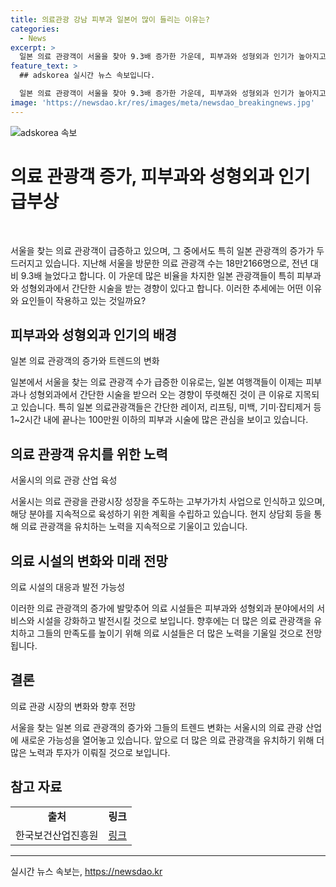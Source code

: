 ```yaml
---
title: 의료관광 강남 피부과 일본어 많이 들리는 이유는?
categories:
  - News
excerpt: >
  일본 의료 관광객이 서울을 찾아 9.3배 증가한 가운데, 피부과와 성형외과 인기가 높아지고 있다. 명동과 동대문 등을 돌며 쇼핑 후 간단한 시술을 받고 귀국하는 '서울 여행코스'가 유행이며, 외국인 의료관광객 10명 중 3명 이상이 일본인이다. 피부과와 성형외과가 부가가치가 높은 분야로 떠오르며, 이들에서 레이저, 리프팅, 미백 등을 받고 있다.
feature_text: >
  ## adskorea 실시간 뉴스 속보입니다.

  일본 의료 관광객이 서울을 찾아 9.3배 증가한 가운데, 피부과와 성형외과 인기가 높아지고 있다. 명동과 동대문 등을 돌며 쇼핑 후 간단한 시술을 받고 귀국하는 '서울 여행코스'가 유행이며, 외국인 의료관광객 10명 중 3명 이상이 일본인이다. 피부과와 성형외과가 부가가치가 높은 분야로 떠오르며, 이들에서 레이저, 리프팅, 미백 등을 받고 있다.
image: 'https://newsdao.kr/res/images/meta/newsdao_breakingnews.jpg'
---
```


<p><img src="https://newsdao.kr/res/images/meta/newsdao_breakingnews.jpg" alt="adskorea 속보" /></p>

<h1 data-ke-size="size26"><b>의료 관광객 증가, 피부과와 성형외과 인기 급부상</b></h1>

<p data-ke-size="size16">&nbsp;</p>

<p>서울을 찾는 의료 관광객이 급증하고 있으며, 그 중에서도 특히 일본 관광객의 증가가 두드러지고 있습니다. 지난해 서울을 방문한 의료 관광객 수는 18만2166명으로, 전년 대비 9.3배 늘었다고 합니다. 이 가운데 많은 비율을 차지한 일본 관광객들이 특히 피부과와 성형외과에서 간단한 시술을 받는 경향이 있다고 합니다. 이러한 추세에는 어떤 이유와 요인들이 작용하고 있는 것일까요? </p>

<h2 data-ke-size="size24"><b>피부과와 성형외과 인기의 배경</b></h2>

<p data-ke-size="size16">일본 의료 관광객의 증가와 트렌드의 변화</p>

<p>일본에서 서울을 찾는 의료 관광객 수가 급증한 이유로는, 일본 여행객들이 이제는 피부과나 성형외과에서 간단한 시술을 받으러 오는 경향이 뚜렷해진 것이 큰 이유로 지목되고 있습니다. 특히 일본 의료관광객들은 간단한 레이저, 리프팅, 미백, 기미·잡티제거 등 1~2시간 내에 끝나는 100만원 이하의 피부과 시술에 많은 관심을 보이고 있습니다.</p>

<h2 data-ke-size="size24"><b>의료 관광객 유치를 위한 노력</b></h2>

<p data-ke-size="size16">서울시의 의료 관광 산업 육성</p>

<p>서울시는 의료 관광을 관광시장 성장을 주도하는 고부가가치 사업으로 인식하고 있으며, 해당 분야를 지속적으로 육성하기 위한 계획을 수립하고 있습니다. 현지 상담회 등을 통해 의료 관광객을 유치하는 노력을 지속적으로 기울이고 있습니다.</p>

<h2 data-ke-size="size24"><b>의료 시설의 변화와 미래 전망</b></h2>

<p data-ke-size="size16">의료 시설의 대응과 발전 가능성</p>

<p>이러한 의료 관광객의 증가에 발맞추어 의료 시설들은 피부과와 성형외과 분야에서의 서비스와 시설을 강화하고 발전시킬 것으로 보입니다. 향후에는 더 많은 의료 관광객을 유치하고 그들의 만족도를 높이기 위해 의료 시설들은 더 많은 노력을 기울일 것으로 전망됩니다.</p>

<h2 data-ke-size="size24"><b>결론</b></h2>

<p data-ke-size="size16">의료 관광 시장의 변화와 향후 전망</p>

<p>서울을 찾는 일본 의료 관광객의 증가와 그들의 트렌드 변화는 서울시의 의료 관광 산업에 새로운 가능성을 열어놓고 있습니다. 앞으로 더 많은 의료 관광객을 유치하기 위해 더 많은 노력과 투자가 이뤄질 것으로 보입니다.</p>

<h2 data-ke-size="size24"><b>참고 자료</b></h2>

<p data-ke-size="size16"></p>

<table>
    <tbody>
        <tr>
            <td style="text-align: center; height: 17px;"><b>출처</b></td>
            <td style="text-align: center; height: 17px;"><b>링크</b></td>
        </tr>
        <tr>
            <td style="text-align: center; height: 17px;">한국보건산업진흥원</td>
            <td style="text-align: center; height: 17px;"><a href="https://www.khidi.or.kr/index.do" target="_blank" rel="noopener">링크</a></td>
        </tr>
    </tbody>
</table>

<p data-ke-size="size16"></p>

<p><hr></p>
실시간 뉴스 속보는, <a href="https://newsdao.kr" rel="dofollow">https://newsdao.kr</a>


